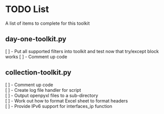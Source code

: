 # TODO List

A list of items to complete for this toolkit

## day-one-toolkit.py

[ ] - Put all supported filters into toolkit and test now that try/except block works
[ ] - Comment up code

## collection-toolkit.py

[ ] - Comment up code  
[ ] - Create log file handler for script  
[ ] - Output openpyxl files to a sub-directory  
[ ] - Work out how to format Excel sheet to format headers  
[ ] - Provide IPv6 support for interfaces_ip function  
